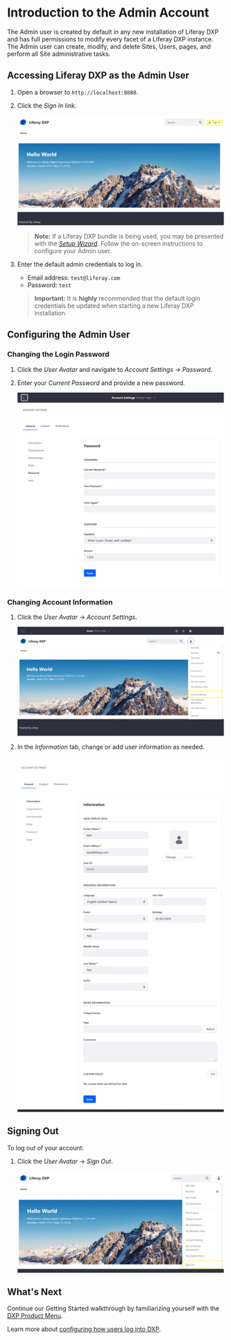 # Introduction to the Admin Account

The Admin user is created by default in any new installation of Liferay DXP and has full permissions to modify every facet of a Liferay DXP instance. The Admin user can create, modify, and delete Sites, Users, pages, and perform all Site administrative tasks.

## Accessing Liferay DXP as the Admin User

1. Open a browser to `http://localhost:8080`.
1. Click the _Sign In_ link.

    ![Sign In Link](./introduction-to-the-admin-account/images/01.png "Sign In Link")

    > **Note:** If a Liferay DXP bundle is being used, you may be presented with the [_Setup Wizard_](../installation-and-upgrades/installing-liferay/running-liferay-dxp-for-the-first-time.md). Follow the on-screen instructions to configure your Admin user.

1. Enter the default admin credentials to log in.

    * Email address: `test@liferay.com`
    * Password: `test`

    > **Important:** It is **highly** recommended that the default login credentials be updated when starting a new Liferay DXP installation.

## Configuring the Admin User

### Changing the Login Password

1. Click the _User Avatar_ and navigate to _Account Settings_ &rarr; _Password_.
1. Enter your _Current Password_ and provide a new password.

    ![Setting a Password](./introduction-to-the-admin-account/images/04.png "Setting a Password")

### Changing Account Information

1. Click the _User Avatar_ &rarr; _Account Settings_.

    ![Account Settings](./introduction-to-the-admin-account/images/02.png "Account Settings")

1. In the _Information_ tab, change or add user information as needed.

    ![Account Information](./introduction-to-the-admin-account/images/03.png "Account Information")

## Signing Out

To log out of your account:

1. Click the _User Avatar_ &rarr; _Sign Out_.

    ![Signing Out](./introduction-to-the-admin-account/images/05.png "Signing Out")

## What's Next

Continue our Getting Started walkthrough by familiarizing yourself with the [DXP Product Menu](./navigating-dxp.md).

Learn more about [configuring how users log into DXP](../installation-and-upgrades/securing-liferay/authentication-basics.md).
